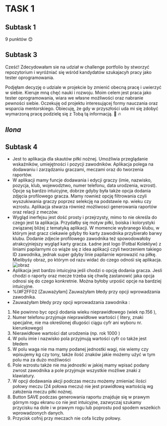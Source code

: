 # TASK 1

## Subtask 1

9 punktów 😊

## Subtask 3 
Cześć! Zdecydowałam sie na udział w challenge portfolio by stworzyć repozytorium i wyróżniać się wśród kandydatów szukajacyh pracy jako tester oprogramowania.

Podjęłam decyzję o udziale w projekcie by zmienić obecną pracę i uwierzyć w siebie. Kieruje mną chęć nauki i rozwoju. Moim celem jest praca jako tester oprogramowania, wiara we własne możliwości oraz nabranie pewności siebie. Oczekuję od projektu interesującej formy nauczania oraz wsparcia mentorskiego. Obiecuję, że gdy w przyszłości uda mi się zdobyć wymarzoną pracę podzielę się z Tobą tą informacją.   :muscle: :fire:

## _Ilona_

## Subtask 4
* Jest to aplikacja dla skautów piłki nożnej. Umożliwia przeglądanie wskaźników, umiejętności i pozycji zawodników. Aplikacja polega na dodawaniu i zarządzaniu graczami, meczami oraz do tworzenia raportów. 
* W aplikacji mamy funcje dodawania i edycji graczy (imie, nazwisko, pozycja, klub, wojewodztwo, numer telefonu, data urodzenia, wzrost). Opcje są bardzo intuicyjne, dobrze gdyby była także opcja dodania zdjęcia profilowego gracza. Mamy rownież opcję filtrowania czyli wyszukiwania graczy poprzez selekcję na podstawie np. wieku czy wzrostu. Aplikacja stwarza również możliwosci generowania raportów oraz relacji z meczów.
* Wygląd inerfejsu jest dość prosty i przejrzysty, mimo to nie określa do czego jest ta aplikacja. Przydałby się motyw piłki, boiska i kolorystyki związanej bliżej z tematyką aplikacji. W momencie wybranego klubu, w którym jest gracz ciekawie gdyby tło karty zawodnika przybierało barwy klubu. Dodanie zdjecie profilowego zawodnika też spowodowałoby atrakcyjniejszy wygląd karty gracza. Ładne jest logo (Fotbal Kolektyw) z liniami papilarnymi co wiąże się z idea aplikacji czyli tworzeniem takiego ID zawodnika, jednak super gdyby linie papilarnie wprowazić na piłkę. Mielibyśy obraz, po którym od razu widać do czego odnośi się aplikacja.
![obraz](https://user-images.githubusercontent.com/116502803/198895058-f4f5e689-8a81-40af-a37a-d5662f45111a.png)
* Aplikacja jest bardzo intuicyjna jeśli chodzi o opcję dodania gracza. Jesli chodzi o raporty oraz mecze trzeba się chwilę zastanowić jaka opcja odnosi się do czego konkretnie. Można byłoby urpośić opcje na bardziej intuicyjne. 
* %(#F2FF02 [Zauważyłam] Zauważyłam błedy przy opcji wprowadzania zawodnika</span>.
* Zauważyłam błedy przy opcji wprowadzania zawodnika : 
 1. Nie powinno byc opcji dodania wieku nieprawidłowego (wiek np.156 ),
 2. Numer telefonu przyjmuje nieprawidłowe wartości ( litery, znaki specjalne, nie ma określonej dlugości ciągu cyfr ani wyboru nr. kierunkowego)
 3. Nierawidłowe wartości dat urodzenia (np. rok 1000 )
 4. W polu imie i nazwisko pola przyjmują wartości cyfr co także jest błedem
 5. W polu waga nie ma mamy podanej jednostki wagi, nie wiemy czy wpisujemy kg czy tony, także ilość znaków jakie możemy użyć w tym polu ma za dużo      możliwości
 6. Pole wzrostu także nie ma jednostki w jakiej mamy wpisać podany zwrost zawodnika a pole przyjmuje wszystkie możliwe znaki z klawiatury.
 7. W opcji dodawania akcji podczas meczu możemy zmieniać ilości połowy meczu (24 połowa meczu) nie jest prawidłową wartością wg założenia meczu piłki nożnej.
 8. Button SAVE podczas generowania raportu znajduje się w prawym górnym rogu ekranu co nie jest intuicyjne, zazwyczaj szukamy przycisku na dole i w prawym rogu lub poprostu pod spodem wszelkich wprowadzonych danych. 
9. Przycisk cofnij przy meczach nie cofa liczby połowy. 

